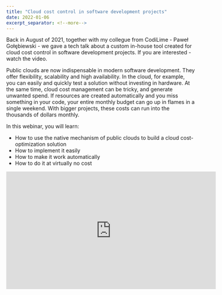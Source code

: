 ```yaml
---
title: "Cloud cost control in software development projects"
date: 2022-01-06
excerpt_separator: <!--more-->
---
```

Back in August of 2021, together with my collegue from CodiLime - Paweł Gołębiewski - we gave a tech talk about a custom in-house tool created for cloud cost control in software development projects. If you are interested - watch the video.

<!--more-->

Public clouds are now indispensable in modern software development. They offer flexibility, scalability and high availability. In the cloud, for example, you can easily and quickly test a solution without investing in hardware. At the same time, cloud cost management can be tricky, and generate unwanted spend. If resources are created automatically and you miss something in your code, your entire monthly budget can go up in flames in a single weekend. With bigger projects, these costs can run into the thousands of dollars monthly.

In this webinar, you will learn:

- How to use the native mechanism of public clouds to build a cloud cost-optimization solution
- How to implement it easily
- How to make it work automatically
- How to do it at virtually no cost

 <iframe width="560" height="315" src="https://www.youtube.com/embed/Sn_JnyTqKrA" title="YouTube video player" frameborder="0" allow="accelerometer; autoplay; clipboard-write; encrypted-media; gyroscope; picture-in-picture" allowfullscreen></iframe>
